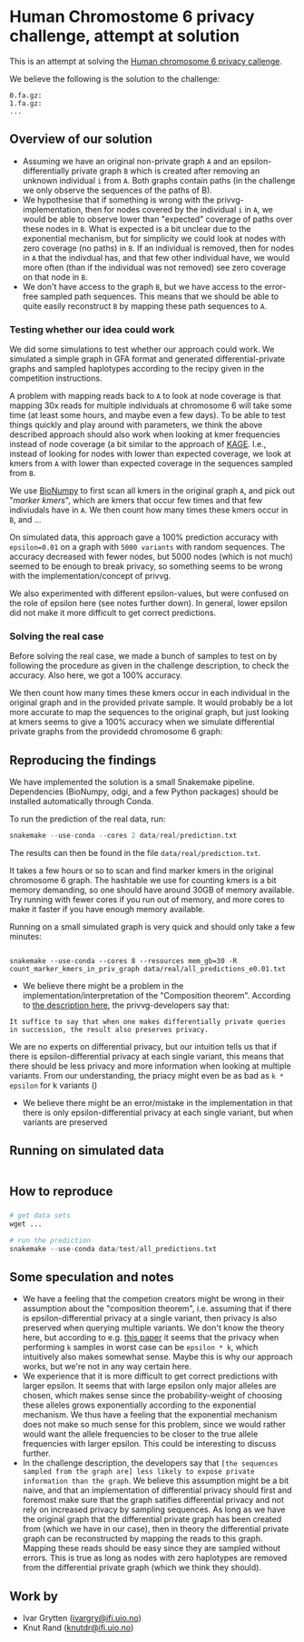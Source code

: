 # Human Chromostome 6 privacy challenge, attempt at solution

This is an attempt at solving the [Human chromosome 6 privacy callenge](https://privvg.github.io/2022/09/30/human-chromosome-6-privacy-challenge.html).

We believe the following is the solution to the challenge:

```
0.fa.gz: 
1.fa.gz:
...
```
## Overview of our solution
* Assuming we have an original non-private graph `A` and an epsilon-differentially private graph `B` which is created after removing an unknown individual `i` from `A`. Both graphs contain paths (in the challenge we only observe the sequences of the paths of B). 
* We hypothesise that if something is wrong with the privvg-implementation, then for nodes covered by the individual `i` in `A`, we would be able to observe lower than "expected" coverage of paths over these nodes in `B`. What is expected is a bit unclear due to the exponential mechanism, but for simplicity we could look at nodes with zero coverage (no paths) in `B`. If an individual is removed, then for nodes in `A` that the indivdual has, and that few other individual have, we would more often (than if the individual was not removed) see zero coverage on that node in `B`.
* We don't have access to the graph `B`, but we have access to the error-free sampled path sequences. This means that we should be able to quite easily reconstruct `B` by mapping these path sequences to `A`.


### Testing whether our idea could work
We did some simulations to test whether our approach could work. We simulated a simple graph in GFA format and generated differential-private graphs and sampled haplotypes according to the recipy given in the competition instructions.

A problem with mapping reads back to `A` to look at node coverage is that mapping 30x reads for multiple individuals at chromosome 6 will take some time (at least some hours, and maybe even a few days). To be able to test things quickly and play around with parameters, we think the above described approach should also work when looking at kmer frequencies instead of node coverage (a bit similar to the approach of [KAGE](https://github.com/ivargr/kage). I.e., instead of looking for nodes with lower than expected coverage, we look at kmers from `A` with lower than expected coverage in the sequences sampled from `B`. 

We use [BioNumpy](https://github.com/bionumpy/bionumpy) to first scan all kmers in the original graph `A`, and pick out "*marker kmers*", which are kmers that occur few times and that few indiviudals have in `A`. We then count how many times these kmers occur in `B`, and ...

On simulated data, this approach gave a 100% prediction accuracy with `epsilon=0.01` on a graph with `5000 variants` with random sequences. The accuracy decreased with fewer nodes, but 5000 nodes (which is not much) seemed to be enough to break privacy, so something seems to be wrong with the implementation/concept of privvg. 


We also experimented with different epsilon-values, but were confused on the role of epsilon here (see notes further down). In general, lower epsilon did not make it more difficult to get correct predictions.



### Solving the real case
Before solving the real case, we made a bunch of samples to test on by following the procedure as given in the challenge description, to check the accuracy. Also here, we got a 100% accuracy.


We then count how many times these kmers occur in each individual in the original graph and in the provided private sample. It would probably be a lot more accurate to map the sequences to the original graph, but just looking at kmers seems to give a 100% accuracy when we simulate differential private graphs from the providedd chromosome 6 graph:



## Reproducing the findings
We have implemented the solution is a small Snakemake pipeline. Dependencies (BioNumpy, odgi, and a few Python packages) should be installed automatically through Conda. 

To run the prediction of the real data, run:

```python
snakemake --use-conda --cores 2 data/real/prediction.txt
```

The results can then be found in the file `data/real/prediction.txt`.

It takes a few hours or so to scan and find marker kmers in the original chromosome 6 graph. The hashtable we use for counting kmers is a bit memory demanding, so one should have around 30GB of memory available. Try running with fewer cores if you run out of memory, and more cores to make it faster if you have enough memory available.


Running on a small simulated graph is very quick and should only take a few minutes:
```python

```



``` 
snakemake --use-conda --cores 8 --resources mem_gb=30 -R count_marker_kmers_in_priv_graph data/real/all_predictions_e0.01.txt
```





* We believe there might be a problem in the implementation/interpretation of the "Composition theorem". According to [the description here](https://privvg.github.io/2022/06/13/Differential-Privacy.html), the privvg-developers say that:
```
It suffice to say that when one makes differentially private queries in succession, the result also preserves privacy.
```
We are no experts on differential privacy, but our intuition tells us that if there is epsilon-differential privacy at each single variant, this means that there should be less privacy and more information when looking at multiple variants. From our understanding, the priacy might even be as bad as `k * epsilon` for k variants ()

* We believe there might be an error/mistake in the implementation in that there is only epsilon-differential privacy at each single variant, but when variants are preserved  

## Running on simulated data
``` 

```


## How to reproduce
###
```python
# get data sets
wget ...

# run the prediction
snakemake --use-conda data/test/all_predictions.txt
```

## Some speculation and notes
* We have a feeling that the competion creators might be wrong in their assumption about the "composition theorem", i.e. assuming that if there is epsilon-differential privacy at a single variant, then privacy is also preserved when querying multiple variants. We don't know the theory here, but according to e.g. [this paper](https://arxiv.org/abs/1311.0776) it seems that the privacy when performing `k` samples in worst case can be `epsilon * k`, which intuitively also makes somewhat sense. Maybe this is why our approach works, but we're not in any way certain here. 
* We experience that it is more difficult to get correct predictions with larger epsilon. It seems that with large epsilon only major alleles are chosen, which makes sense since the probability-weight of choosing these alleles grows exponentially according to the exponential mechanism. We thus have a feeling that the exponential mechanism does not make so much sense for this problem, since we would rather would want the allele frequencies to be closer to the true allele frequencies with larger epsilon. This could be interesting to discuss further. 
* In the challenge description, the developers say that `[the sequences sampled from the graph are] less likely to expose private information than the graph`. We believe this assumption might be a bit naive, and that an implementation of differential privacy should first and foremost make sure that the graph satifies differential privacy and not rely on increased privacy by sampling sequences. As long as we have the original graph that the differential private graph has been created from (which we have in our case), then in theory the differential private graph can be reconstructed by mapping the reads to this graph. Mapping these reads should be easy since they are sampled without errors. This is true as long as nodes with zero haplotypes are removed from the differential private graph (which we think they should).

## Work by
* Ivar Grytten (ivargry@ifi.uio.no)
* Knut Rand (knutdr@ifi.uio.no)


